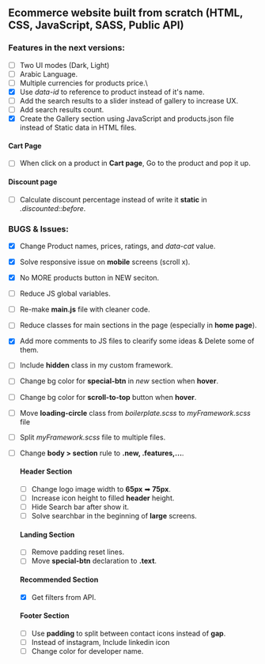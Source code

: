 ## Ecommerce website built from scratch (HTML, CSS, JavaScript, SASS, Public API)

### Features in the next versions:

- [ ] Two UI modes (Dark, Light)
- [ ] Arabic Language.
- [ ] Multiple currencies for products price.\
- [x] Use _data-id_ to reference to product instead of it's name.
- [ ] Add the search results to a slider instead of gallery to increase UX.
- [ ] Add search results count.
- [x] Create the Gallery section using JavaScript and products.json file instead of Static data in HTML files.

#### Cart Page

- [ ] When click on a product in **Cart page**, Go to the product and pop it up.

#### Discount page

- [ ] Calculate discount percentage instead of write it **static** in _.discounted::before_.

### BUGS & Issues:

- [x] Change Product names, prices, ratings, and _data-cat_ value.
- [x] Solve responsive issue on **mobile** screens (scroll x).
- [x] No MORE products button in NEW seciton.
- [ ] Reduce JS global variables.
- [ ] Re-make **main.js** file with cleaner code.
- [ ] Reduce classes for main sections in the page (especially in **home page**).
- [x] Add more comments to JS files to clearify some ideas & Delete some of them.
- [ ] Include **hidden** class in my custom framework.
- [ ] Change bg color for **special-btn** in _new_ section when **hover**.
- [ ] Change bg color for **scroll-to-top** button when **hover**.
- [ ] Move **loading-circle** class from _boilerplate.scss_ to _myFramework.scss_ file
- [ ] Split _myFramework.scss_ file to multiple files.
- [ ] Change **body > section** rule to **.new, .features,...**.

  #### Header Section

  - [ ] Change logo image width to **65px** ➡ **75px**.
  - [ ] Increase icon height to filled **header** height.
  - [ ] Hide Search bar after show it.
  - [ ] Solve searchbar in the beginning of **large** screens.

  #### Landing Section

  - [ ] Remove padding reset lines.
  - [ ] Move **special-btn** declaration to **.text**.

  #### Recommended Section

  - [x] Get filters from API.

  #### Footer Section

  - [ ] Use **padding** to split between contact icons instead of **gap**.
  - [ ] Instead of instagram, Include linkedin icon
  - [ ] Change color for developer name.
